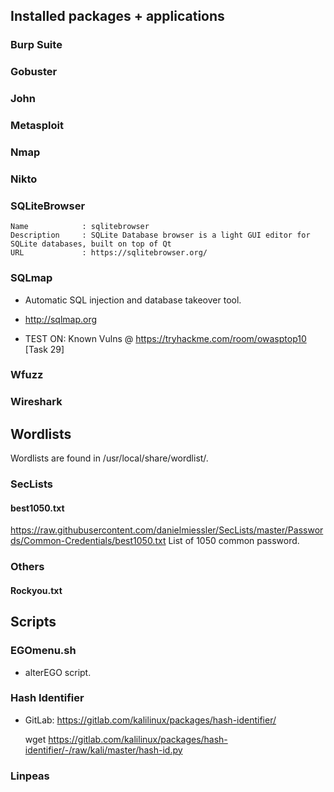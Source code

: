 ## Installed packages + applications

### Burp Suite

### Gobuster

### John

### Metasploit

### Nmap

### Nikto

### SQLiteBrowser

    Name            : sqlitebrowser
    Description     : SQLite Database browser is a light GUI editor for SQLite databases, built on top of Qt
    URL             : https://sqlitebrowser.org/

### SQLmap

  - Automatic SQL injection and database takeover tool.
  - http://sqlmap.org

  - TEST ON: Known Vulns @ https://tryhackme.com/room/owasptop10 [Task 29]

### Wfuzz

### Wireshark

## Wordlists
Wordlists are found in /usr/local/share/wordlist/.

### SecLists

#### best1050.txt
https://raw.githubusercontent.com/danielmiessler/SecLists/master/Passwords/Common-Credentials/best1050.txt
List of 1050 common password. 

### Others

#### Rockyou.txt

## Scripts

### EGOmenu.sh

  - alterEGO script.

### Hash Identifier
  - GitLab: https://gitlab.com/kalilinux/packages/hash-identifier/

    wget https://gitlab.com/kalilinux/packages/hash-identifier/-/raw/kali/master/hash-id.py

### Linpeas
